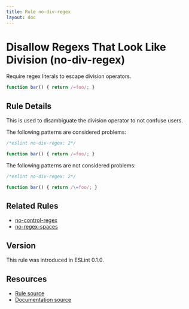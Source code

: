 ```yaml
---
title: Rule no-div-regex
layout: doc
---
```

<!-- Note: No pull requests accepted for this file. See README.md in the root directory for details. -->
# Disallow Regexs That Look Like Division (no-div-regex)

Require regex literals to escape division operators.

```js
function bar() { return /=foo/; }
```

## Rule Details

This is used to disambiguate the division operator to not confuse users.

The following patterns are considered problems:

```js
/*eslint no-div-regex: 2*/

function bar() { return /=foo/; }
```

The following patterns are not considered problems:

```js
/*eslint no-div-regex: 2*/

function bar() { return /\=foo/; }
```

## Related Rules

* [no-control-regex](no-control-regex)
* [no-regex-spaces](no-regex-spaces)

## Version

This rule was introduced in ESLint 0.1.0.

## Resources

* [Rule source](https://github.com/eslint/eslint/tree/master/lib/rules/no-div-regex.js)
* [Documentation source](https://github.com/eslint/eslint/tree/master/docs/rules/no-div-regex.md)
